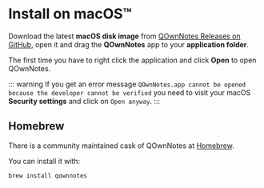 # Install on macOS™

Download the latest **macOS disk image** from [QOwnNotes Releases on GitHub](https://github.com/pbek/QOwnNotes/releases),
open it and drag the **QOwnNotes** app to your **application folder**.

The first time you have to right click the application and click **Open** to open QOwnNotes.

::: warning
If you get an error message `QOwnNotes.app cannot be opened because the developer cannot be verified`
you need to visit your macOS **Security settings** and click on `Open anyway`.
:::

## Homebrew

There is a community maintained cask of QOwnNotes at [Homebrew](https://formulae.brew.sh/cask/qownnotes).

You can install it with:

```bash
brew install qownnotes
```
